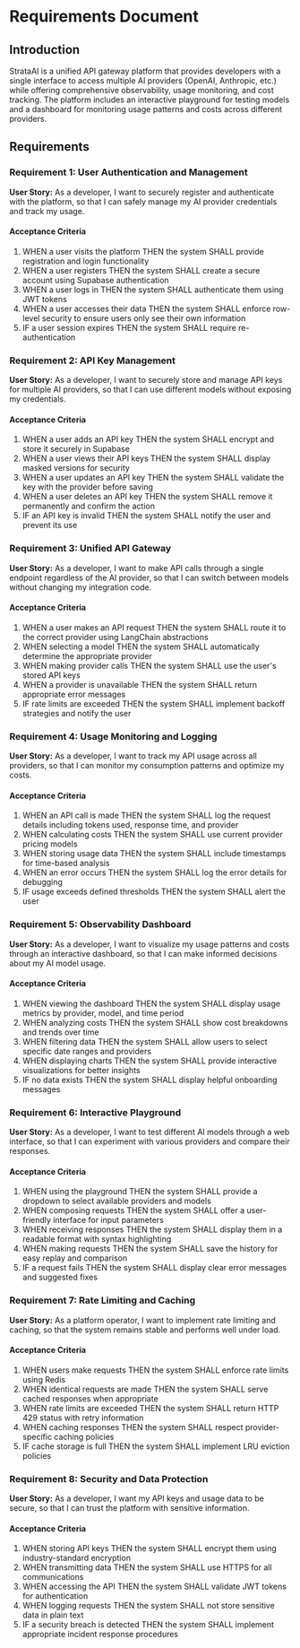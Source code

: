 # Requirements Document

## Introduction

StrataAI is a unified API gateway platform that provides developers with a single interface to access multiple AI providers (OpenAI, Anthropic, etc.) while offering comprehensive observability, usage monitoring, and cost tracking. The platform includes an interactive playground for testing models and a dashboard for monitoring usage patterns and costs across different providers.

## Requirements

### Requirement 1: User Authentication and Management

**User Story:** As a developer, I want to securely register and authenticate with the platform, so that I can safely manage my AI provider credentials and track my usage.

#### Acceptance Criteria

1. WHEN a user visits the platform THEN the system SHALL provide registration and login functionality
2. WHEN a user registers THEN the system SHALL create a secure account using Supabase authentication
3. WHEN a user logs in THEN the system SHALL authenticate them using JWT tokens
4. WHEN a user accesses their data THEN the system SHALL enforce row-level security to ensure users only see their own information
5. IF a user session expires THEN the system SHALL require re-authentication

### Requirement 2: API Key Management

**User Story:** As a developer, I want to securely store and manage API keys for multiple AI providers, so that I can use different models without exposing my credentials.

#### Acceptance Criteria

1. WHEN a user adds an API key THEN the system SHALL encrypt and store it securely in Supabase
2. WHEN a user views their API keys THEN the system SHALL display masked versions for security
3. WHEN a user updates an API key THEN the system SHALL validate the key with the provider before saving
4. WHEN a user deletes an API key THEN the system SHALL remove it permanently and confirm the action
5. IF an API key is invalid THEN the system SHALL notify the user and prevent its use

### Requirement 3: Unified API Gateway

**User Story:** As a developer, I want to make API calls through a single endpoint regardless of the AI provider, so that I can switch between models without changing my integration code.

#### Acceptance Criteria

1. WHEN a user makes an API request THEN the system SHALL route it to the correct provider using LangChain abstractions
2. WHEN selecting a model THEN the system SHALL automatically determine the appropriate provider
3. WHEN making provider calls THEN the system SHALL use the user's stored API keys
4. WHEN a provider is unavailable THEN the system SHALL return appropriate error messages
5. IF rate limits are exceeded THEN the system SHALL implement backoff strategies and notify the user

### Requirement 4: Usage Monitoring and Logging

**User Story:** As a developer, I want to track my API usage across all providers, so that I can monitor my consumption patterns and optimize my costs.

#### Acceptance Criteria

1. WHEN an API call is made THEN the system SHALL log the request details including tokens used, response time, and provider
2. WHEN calculating costs THEN the system SHALL use current provider pricing models
3. WHEN storing usage data THEN the system SHALL include timestamps for time-based analysis
4. WHEN an error occurs THEN the system SHALL log the error details for debugging
5. IF usage exceeds defined thresholds THEN the system SHALL alert the user

### Requirement 5: Observability Dashboard

**User Story:** As a developer, I want to visualize my usage patterns and costs through an interactive dashboard, so that I can make informed decisions about my AI model usage.

#### Acceptance Criteria

1. WHEN viewing the dashboard THEN the system SHALL display usage metrics by provider, model, and time period
2. WHEN analyzing costs THEN the system SHALL show cost breakdowns and trends over time
3. WHEN filtering data THEN the system SHALL allow users to select specific date ranges and providers
4. WHEN displaying charts THEN the system SHALL provide interactive visualizations for better insights
5. IF no data exists THEN the system SHALL display helpful onboarding messages

### Requirement 6: Interactive Playground

**User Story:** As a developer, I want to test different AI models through a web interface, so that I can experiment with various providers and compare their responses.

#### Acceptance Criteria

1. WHEN using the playground THEN the system SHALL provide a dropdown to select available providers and models
2. WHEN composing requests THEN the system SHALL offer a user-friendly interface for input parameters
3. WHEN receiving responses THEN the system SHALL display them in a readable format with syntax highlighting
4. WHEN making requests THEN the system SHALL save the history for easy replay and comparison
5. IF a request fails THEN the system SHALL display clear error messages and suggested fixes

### Requirement 7: Rate Limiting and Caching

**User Story:** As a platform operator, I want to implement rate limiting and caching, so that the system remains stable and performs well under load.

#### Acceptance Criteria

1. WHEN users make requests THEN the system SHALL enforce rate limits using Redis
2. WHEN identical requests are made THEN the system SHALL serve cached responses when appropriate
3. WHEN rate limits are exceeded THEN the system SHALL return HTTP 429 status with retry information
4. WHEN caching responses THEN the system SHALL respect provider-specific caching policies
5. IF cache storage is full THEN the system SHALL implement LRU eviction policies

### Requirement 8: Security and Data Protection

**User Story:** As a developer, I want my API keys and usage data to be secure, so that I can trust the platform with sensitive information.

#### Acceptance Criteria

1. WHEN storing API keys THEN the system SHALL encrypt them using industry-standard encryption
2. WHEN transmitting data THEN the system SHALL use HTTPS for all communications
3. WHEN accessing the API THEN the system SHALL validate JWT tokens for authentication
4. WHEN logging requests THEN the system SHALL not store sensitive data in plain text
5. IF a security breach is detected THEN the system SHALL implement appropriate incident response procedures
